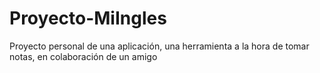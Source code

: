 # Proyecto-MiIngles
Proyecto personal de una aplicación, una herramienta a la hora de tomar notas, en colaboración de un amigo
